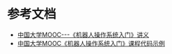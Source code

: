 # 参考文档

- [中国大学MOOC---《机器人操作系统入门》讲义](https://github.com/DroidAITech/ROS-Academy-for-Beginners-Book-Melodic)
- [中国大学MOOC《机器人操作系统入门》课程代码示例](https://github.com/DroidAITech/ROS-Academy-for-Beginners)